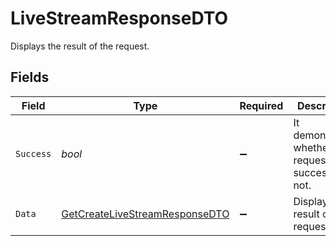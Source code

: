 # LiveStreamResponseDTO

Displays the result of the request.


## Fields

| Field                                                                                       | Type                                                                                        | Required                                                                                    | Description                                                                                 | Example                                                                                     |
| ------------------------------------------------------------------------------------------- | ------------------------------------------------------------------------------------------- | ------------------------------------------------------------------------------------------- | ------------------------------------------------------------------------------------------- | ------------------------------------------------------------------------------------------- |
| `Success`                                                                                   | *bool*                                                                                      | :heavy_minus_sign:                                                                          | It demonstrates whether the request is successful or not.                                   | true                                                                                        |
| `Data`                                                                                      | [GetCreateLiveStreamResponseDTO](../../Models/Components/GetCreateLiveStreamResponseDTO.md) | :heavy_minus_sign:                                                                          | Displays the result of the request.                                                         |                                                                                             |